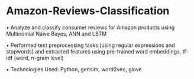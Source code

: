 # Amazon-Reviews-Classification

• Analyze and classify consumer reviews for Amazon products using Multinomial Naive Bayes, ANN and LSTM

• Performed text preprocessing tasks (using regular expressions and stopwords) and extracted features using pre-trained word embeddings, tf-idf (word, n-gram level) 

• Technologies Used: Python, gensim, word2vec, glove

